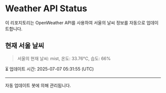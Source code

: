 
# Weather API Status

이 리포지토리는 OpenWeather API를 사용하여 서울의 날씨 정보를 자동으로 업데이트합니다.

## 현재 서울 날씨
> 서울의 현재 날씨: mist, 온도: 33.76°C, 습도: 66%

⏳ 업데이트 시간: 2025-07-07 05:31:55 (UTC)

---
자동 업데이트 봇에 의해 관리됩니다.

